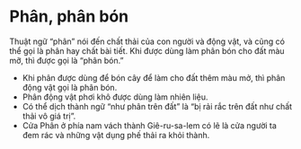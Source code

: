 # Phân, phân bón

Thuật ngữ “phân” nói đến chất thải của con người và động vật, và cũng có thể gọi là phân hay chất bài tiết. Khi được dùng làm phân bón cho đất màu mỡ, thì được gọi là “phân bón.”
- Khi phân được dùng để bón cây để làm cho đất thêm màu mở, thì phân động vật gọi là phân bón.
- Phân động vật phơi khô được dùng làm nhiên liệu.
- Có thể dịch thành ngữ “như phân trên đất” là “bị rải rắc trên đất như chất thải vô giá trị”.
- Cửa Phân ở phía nam vách thành Giê-ru-sa-lem có lẽ là cửa người ta đem rác và những vật dụng phế thải ra khỏi thành.

